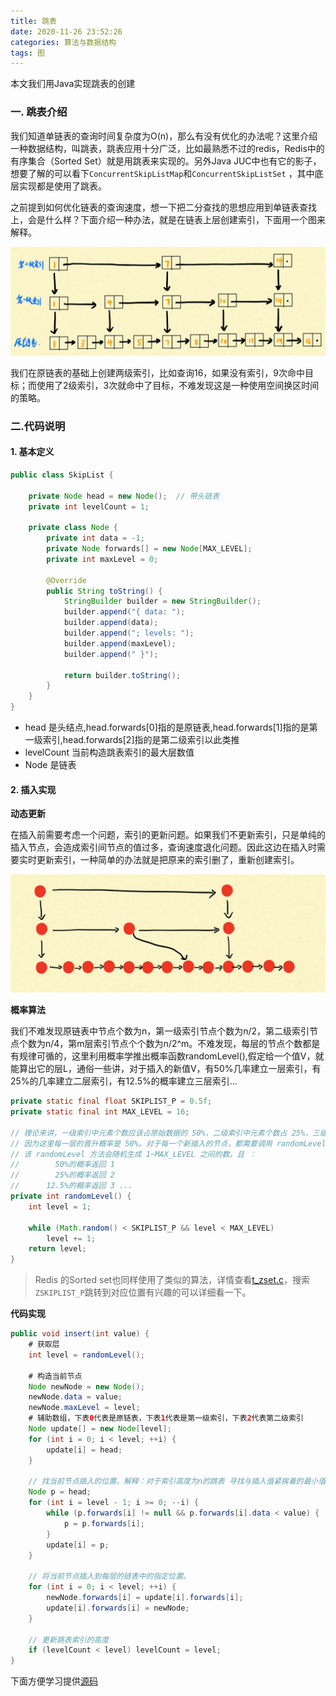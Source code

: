 ```yaml
---
title: 跳表
date: 2020-11-26 23:52:26
categories: 算法与数据结构
tags: 图
---
```


本文我们用Java实现跳表的创建

### 一. 跳表介绍

我们知道单链表的查询时间复杂度为O(n)，那么有没有优化的办法呢？这里介绍一种数据结构，叫跳表，跳表应用十分广泛，比如最熟悉不过的redis，Redis中的有序集合（Sorted Set）就是⽤跳表来实现的。另外Java JUC中也有它的影子，想要了解的可以看下``ConcurrentSkipListMap``和``ConcurrentSkipListSet`` ，其中底层实现都是使用了跳表。

之前提到如何优化链表的查询速度，想一下把二分查找的思想应用到单链表查找上，会是什么样？下面介绍一种办法，就是在链表上层创建索引，下面用一个图来解释。

![title](https://raw.githubusercontent.com/Demo233/images/main/gitnote/2020/11/27/1606407069286-1606407081340.jpg)

我们在原链表的基础上创建两级索引，比如查询16，如果没有索引，9次命中目标；而使用了2级索引，3次就命中了目标，不难发现这是一种使用空间换区时间的策略。

### 二.代码说明

#### 1. 基本定义


```java
public class SkipList {

    private Node head = new Node();  // 带头链表
    private int levelCount = 1;

    private class Node {
        private int data = -1;
        private Node forwards[] = new Node[MAX_LEVEL];
        private int maxLevel = 0;

        @Override
        public String toString() {
            StringBuilder builder = new StringBuilder();
            builder.append("{ data: ");
            builder.append(data);
            builder.append("; levels: ");
            builder.append(maxLevel);
            builder.append(" }");

            return builder.toString();
        }
    }
}
```

* head 是头结点,head.forwards[0]指的是原链表,head.forwards[1]指的是第一级索引,head.forwards[2]指的是第二级索引以此类推
* levelCount 当前构造跳表索引的最大层数值
* Node 是链表

#### 2. 插入实现

**动态更新**

在插入前需要考虑一个问题，索引的更新问题。如果我们不更新索引，只是单纯的插入节点，会造成索引间节点的值过多，查询速度退化问题。因此这边在插入时需要实时更新索引，一种简单的办法就是把原来的索引删了，重新创建索引。

![title](https://raw.githubusercontent.com/Demo233/images/main/gitnote/2020/11/27/1606409160409-1606409181108.jpg)

**概率算法**

我们不难发现原链表中节点个数为n，第一级索引节点个数为n/2，第二级索引节点个数为n/4，第m层索引节点个个数为n/2^m。不难发现，每层的节点个数都是有规律可循的，这里利用概率学推出概率函数randomLevel(),假定给一个值V，就能算出它的层L，通俗一些讲，对于插入的新值V，有50%几率建立一层索引，有25%的几率建立二层索引，有12.5%的概率建立三层索引...

```java
private static final float SKIPLIST_P = 0.5f;
private static final int MAX_LEVEL = 16;

// 理论来讲，一级索引中元素个数应该占原始数据的 50%，二级索引中元素个数占 25%，三级索引12.5% ，一直到最顶层。
// 因为这里每一层的晋升概率是 50%。对于每一个新插入的节点，都需要调用 randomLevel 生成一个合理的层数。
// 该 randomLevel 方法会随机生成 1~MAX_LEVEL 之间的数，且 ：
//        50%的概率返回 1
//        25%的概率返回 2
//      12.5%的概率返回 3 ...
private int randomLevel() {
    int level = 1;

    while (Math.random() < SKIPLIST_P && level < MAX_LEVEL)
        level += 1;
    return level;
}
```

> Redis 的Sorted set也同样使用了类似的算法，详情查看[t_zset.c](https://github.com/redis/redis/blob/unstable/src/t_zset.c)，搜索``ZSKIPLIST_P``跳转到对应位置有兴趣的可以详细看一下。

**代码实现**

```java
public void insert(int value) {
    # 获取层
    int level = randomLevel();
    
    # 构造当前节点
    Node newNode = new Node();
    newNode.data = value;
    newNode.maxLevel = level;
    # 辅助数组，下表0代表是原链表，下表1代表是第一级索引，下表2代表第二级索引
    Node update[] = new Node[level];
    for (int i = 0; i < level; ++i) {
        update[i] = head;
    }

    // 找当前节点插入的位置。解释：对于索引高度为n的跳表 寻找与插入值紧挨着的最小值，将其放在辅助数组里
    Node p = head;
    for (int i = level - 1; i >= 0; --i) {
        while (p.forwards[i] != null && p.forwards[i].data < value) {
            p = p.forwards[i];
        }
        update[i] = p;
    }

    // 将当前节点插入到每层的链表中的指定位置。
    for (int i = 0; i < level; ++i) {
        newNode.forwards[i] = update[i].forwards[i];
        update[i].forwards[i] = newNode;
    }

    // 更新跳表索引的高度
    if (levelCount < level) levelCount = level;
}

```


下面方便学习提供[源码](https://github.com/Demo233/algorithm/blob/master/src/main/java/com/paic/array/SkipList.java)
